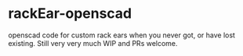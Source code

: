 # rackEar-openscad
openscad code for custom rack ears when you never got, or have lost existing. Still very very much WIP and PRs welcome. 
